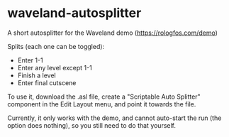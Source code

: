 # waveland-autosplitter
A short autosplitter for the Waveland demo (https://rologfos.com/demo)

Splits (each one can be toggled):
- Enter 1-1
- Enter any level except 1-1
- Finish a level
- Enter final cutscene

To use it, download the .asl file, create a "Scriptable Auto Splitter" component in the Edit Layout menu, and point it towards the file.

Currently, it only works with the demo, and cannot auto-start the run (the option does nothing), so you still need to do that yourself.
